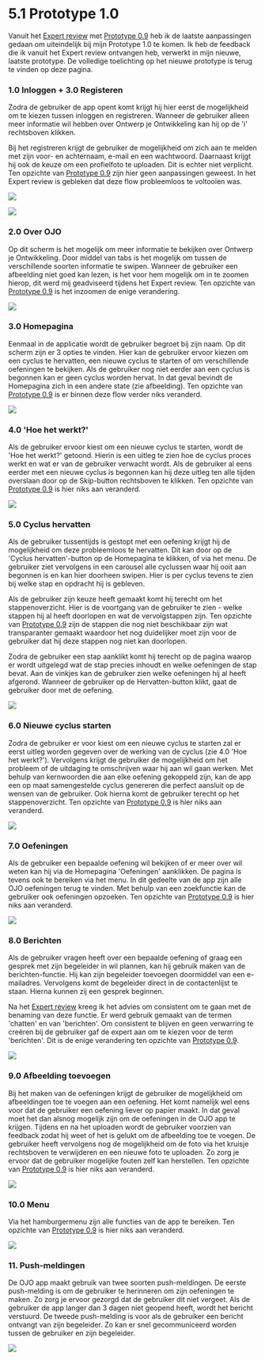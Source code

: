 # 5.1 Prototype 1.0

Vanuit het [Expert review](../4.-ontwerpfase/4.5-prototype-0.9/4.5.1-expert-review.md) met [Prototype 0.9](../4.-ontwerpfase/4.5-prototype-0.9/) heb ik de laatste aanpassingen gedaan om uiteindelijk bij mijn Prototype 1.0 te komen. Ik heb de feedback die ik vanuit het Expert review ontvangen heb, verwerkt in mijn nieuwe, laatste prototype. De volledige toelichting op het nieuwe prototype is terug te vinden op deze pagina.

### 1.0 Inloggen + 3.0 Registeren <a id="1-0-inloggen-3-0-registeren"></a>

Zodra de gebruiker de app opent komt krijgt hij hier eerst de mogelijkheid om te kiezen tussen inloggen en registreren. Wanneer de gebruiker alleen meer informatie wil hebben over Ontwerp je Ontwikkeling kan hij op de 'i' rechtsboven klikken.

Bij het registreren krijgt de gebruiker de mogelijkheid om zich aan te melden met zijn voor- en achternaam, e-mail en een wachtwoord. Daarnaast krijgt hij ook de keuze om een profielfoto te uploaden. Dit is echter niet verplicht. Ten opzichte van [Prototype 0.9](../4.-ontwerpfase/4.5-prototype-0.9/) zijn hier geen aanpassingen geweest. In het Expert review is gebleken dat deze flow probleemloos te voltooïen was. 

![](../.gitbook/assets/schermafbeelding-2019-01-17-om-12.16.58.png)

![](../.gitbook/assets/schermafbeelding-2019-01-17-om-17.22.23.png)

### 2.0 Over OJO <a id="2-0-over-ojo"></a>

Op dit scherm is het mogelijk om meer informatie te bekijken over Ontwerp je Ontwikkeling. Door middel van tabs is het mogelijk om tussen de verschillende soorten informatie te swipen. Wanneer de gebruiker een afbeelding niet goed kan lezen, is het voor hem mogelijk om in te zoomen hierop, dit werd mij geadviseerd tijdens het Expert review. Ten opzichte van [Prototype 0.9](../4.-ontwerpfase/4.5-prototype-0.9/) is het inzoomen de enige verandering.

![](https://blobscdn.gitbook.com/v0/b/gitbook-28427.appspot.com/o/assets%2F-LVOSzI3wphM8PpHnDYl%2F-LVimtiQwbVrjcMDRB5r%2F-LVio5ky6Fe8u9qpmER7%2FSchermafbeelding%202019-01-08%20om%2019.53.23.png?alt=media&token=968b50ee-cf8e-4dca-9427-1a0f7e77d77e)

### 3.0 Homepagina <a id="4-0-home"></a>

Eenmaal in de applicatie wordt de gebruiker begroet bij zijn naam. Op dit scherm zijn er 3 opties te vinden. Hier kan de gebruiker ervoor kiezen om een cyclus te hervatten, een nieuwe cyclus te starten of om verschillende oefeningen te bekijken. Als de gebruiker nog niet eerder aan een cyclus is begonnen kan er geen cyclus worden hervat. In dat geval bevindt de Homepagina zich in een andere state \(zie afbeelding\). Ten opzichte van [Prototype 0.9](../4.-ontwerpfase/4.5-prototype-0.9/) is er binnen deze flow verder niks veranderd.

![](../.gitbook/assets/schermafbeelding-2019-01-17-om-17.38.47.png)

### 4.0 'Hoe het werkt?' <a id="5-0-hoe-het-werkt"></a>

Als de gebruiker ervoor kiest om een nieuwe cyclus te starten, wordt de 'Hoe het werkt?' getoond. Hierin is een uitleg te zien hoe de cyclus proces werkt en wat er van de gebruiker verwacht wordt. Als de gebruiker al eens eerder met een nieuwe cyclus is begonnen kan hij deze uitleg ten alle tijden overslaan door op de Skip-button rechtsboven te klikken. Ten opzichte van [Prototype 0.9](../4.-ontwerpfase/4.4-prototype-0.9/) is hier niks aan veranderd.

![](https://blobscdn.gitbook.com/v0/b/gitbook-28427.appspot.com/o/assets%2F-LVOSzI3wphM8PpHnDYl%2F-LVimtiQwbVrjcMDRB5r%2F-LVivjfliJX8zEUQhFJS%2FSchermafbeelding%202019-01-08%20om%2020.26.47.png?alt=media&token=0659bbb4-1f45-477c-8499-0f1b210c2d9d)

### **5.0 Cyclus hervatten** <a id="6-0-verdergaan"></a>

Als de gebruiker tussentijds is gestopt met een oefening krijgt hij de mogelijkheid om deze probleemloos te hervatten. Dit kan door op de 'Cyclus hervatten'-button op de Homepagina te klikken, of via het menu. De gebruiker ziet vervolgens in een carousel alle cyclussen waar hij ooit aan begonnen is en kan hier doorheen swipen. Hier is per cyclus tevens te zien bij welke stap en opdracht hij is gebleven. 

Als de gebruiker zijn keuze heeft gemaakt komt hij terecht om het stappenoverzicht. Hier is de voortgang van de gebruiker te zien - welke stappen hij al heeft doorlopen en wat de vervolgstappen zijn. Ten opzichte van [Prototype 0.9](../4.-ontwerpfase/4.4-prototype-0.9/) zijn de stappen die nog niet beschikbaar zijn wat transparanter gemaakt waardoor het nog duidelijker moet zijn voor de gebruiker dat hij deze stappen nog niet kan doorlopen.

Zodra de gebruiker een stap aanklikt komt hij terecht op de pagina waarop er wordt uitgelegd wat de stap precies inhoudt en welke oefeningen de stap bevat. Aan de vinkjes kan de gebruiker zien welke oefeningen hij al heeft afgerond. Wanneer de gebruiker op de Hervatten-button klikt, gaat de gebruiker door met de oefening.

![](../.gitbook/assets/schermafbeelding-2019-01-17-om-12.22.46.png)

### **6.0 Nieuwe cyclus starten** <a id="7-0-nieuwe-cyclus-starten"></a>

Zodra de gebruiker er voor kiest om een nieuwe cyclus te starten zal er eerst uitleg worden gegeven over de werking van de cyclus \(zie 4.0 'Hoe het werkt?'\). Vervolgens krijgt de gebruiker de mogelijkheid om het probleem of de uitdaging te omschrijven waar hij aan wil gaan werken. Met behulp van kernwoorden die aan elke oefening gekoppeld zijn, kan de app een op maat samengestelde cyclus genereren die perfect aansluit op de wensen van de gebruiker. Ook hierna komt de gebruiker terecht op het stappenoverzicht. Ten opzichte van [Prototype 0.9](../4.-ontwerpfase/4.4-prototype-0.9/) is hier niks aan veranderd.

![](../.gitbook/assets/schermafbeelding-2019-01-17-om-12.27.32.png)

### 7.0 Oefeningen <a id="8-0-oefeningen"></a>

Als de gebruiker een bepaalde oefening wil bekijken of er meer over wil weten kan hij via de Homepagina 'Oefeningen' aanklikken. De pagina is tevens ook te bereiken via het menu. In dit gedeelte van de app zijn alle OJO oefeningen terug te vinden. Met behulp van een zoekfunctie kan de gebruiker ook oefeningen opzoeken.  Ten opzichte van [Prototype 0.9](../4.-ontwerpfase/4.4-prototype-0.9/) is hier niks aan veranderd.

![](../.gitbook/assets/schermafbeelding-2019-01-13-om-20.14.46.png)

### **8.0 Berichten** <a id="9-0-chatten"></a>

Als de gebruiker vragen heeft over een bepaalde oefening of graag een gesprek met zijn begeleider in wil plannen, kan hij gebruik maken van de berichten-functie. Hij kan zijn begeleider toevoegen doormiddel van een e-mailadres. Vervolgens komt de begeleider direct in de contactenlijst te staan. Hierna kunnen zij een gesprek beginnen. 

Na het [Expert review](../4.-ontwerpfase/4.5-prototype-0.9/4.5.1-expert-review.md) kreeg ik het advies om consistent om te gaan met de benaming van deze functie. Er werd gebruik gemaakt van de termen 'chatten' en van 'berichten'. Om consistent te blijven en geen verwarring te creëren bij de gebruiker gaf de expert aan om te kiezen voor de term 'berichten'. Dit is de enige verandering ten opzichte van [Prototype 0.9](../4.-ontwerpfase/4.4-prototype-0.9/).

![](../.gitbook/assets/schermafbeelding-2019-01-13-om-20.26.49.png)

### **9.0 Afbeelding toevoegen** <a id="10-0-afbeelding-toevoegen"></a>

Bij het maken van de oefeningen krijgt de gebruiker de mogelijkheid om afbeeldingen toe te voegen aan een oefening. Het komt namelijk wel eens voor dat de gebruiker een oefening liever op papier maakt. In dat geval moet het dan alsnog mogelijk zijn om de oefeningen in de OJO app te krijgen. Tijdens en na het uploaden wordt de gebruiker voorzien van feedback zodat hij weet of het is gelukt om de afbeelding toe te voegen. De gebruiker heeft vervolgens nog de mogelijkheid om de foto via het kruisje rechtsboven te verwijderen en een nieuwe foto te uploaden. Zo zorg je ervoor dat de gebruiker mogelijke fouten zelf kan herstellen. Ten opzichte van [Prototype 0.9](../4.-ontwerpfase/4.4-prototype-0.9/) is hier niks aan veranderd.

![](https://blobscdn.gitbook.com/v0/b/gitbook-28427.appspot.com/o/assets%2F-LVOSzI3wphM8PpHnDYl%2F-LVu3_yb4-PAKHKPMWUA%2F-LVu75QxwiPBm0nd44dY%2FSchermafbeelding%202019-01-11%20om%2000.15.56.png?alt=media&token=7c9ba3ff-6936-4153-8b04-7b73385a15b4)

### 10.0 Menu <a id="9-0-menu"></a>

Via het hamburgermenu zijn alle functies van de app te bereiken. Ten opzichte van [Prototype 0.9](../4.-ontwerpfase/4.4-prototype-0.9/) is hier niks aan veranderd.

![](../.gitbook/assets/schermafbeelding-2019-01-17-om-12.28.51.png)

### 11. Push-meldingen <a id="9-0-menu"></a>

De OJO app maakt gebruik van twee soorten push-meldingen. De eerste push-melding is om de gebruiker te herinneren om zijn oefeningen te maken. Zo zorg je ervoor gezorgd dat de gebruiker dit niet vergeet. Als de gebruiker de app langer dan 3 dagen niet geopend heeft, wordt het bericht verstuurd. De tweede push-melding is voor als de gebruiker een bericht ontvangt van zijn begeleider. Zo kan er snel gecommuniceerd worden tussen de gebruiker en zijn begeleider.

![](../.gitbook/assets/iphone-8-plus.png)

